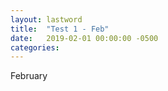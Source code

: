```yaml
---
layout: lastword
title:  "Test 1 - Feb"
date:   2019-02-01 00:00:00 -0500
categories:
---
```


February
